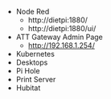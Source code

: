 - Node Red
  - http://dietpi:1880/
  - http://dietpi:1880/ui/
- ATT Gateway Admin Page
  - http://192.168.1.254/
- Kubernetes
- Desktops
- Pi Hole
- Print Server
- Hubitat